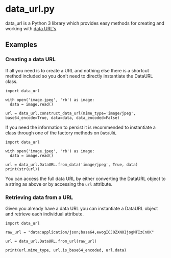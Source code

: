 # data_url.py

data_url is a Python 3 library which provides easy methods for creating and working with [data URL's](https://developer.mozilla.org/en-US/docs/Web/HTTP/Basics_of_HTTP/Data_URIs).

## Examples

### Creating a data URL

If all you need is to create a URL and nothing else there is a shortcut method included so you don't need to directly instantiate the DataURL class.

```python3
import data_url

with open('image.jpeg', 'rb') as image:
  data = image.read()

url = data_url.construct_data_url(mime_type='image/jpeg', base64_encode=True, data=data, data_encoded=False)
```

If you need the information to persist it is recommended to instantiate a class through one of the factory methods on `DataURL`

```python3
import data_url

with open('image.jpeg', 'rb') as image:
  data = image.read()
  
url = data_url.DataURL.from_data('image/jpeg', True, data)
print(str(url))
```

You can access the full data URL by either converting the DataURL object to a string as above or by accessing the `url` attribute.

### Retrieving data from a URL

Given you already have a data URL you can instantiate a DataURL object and retrieve each individual attribute.

```python3
import data_url

raw_url = "data:application/json;base64,ewogICJ0ZXN0IjogMTIzCn0K"

url = data_url.DataURL.from_url(raw_url)

print(url.mime_type, url.is_base64_encoded, url.data)
```
